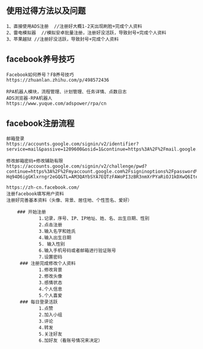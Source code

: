## 使用过得方法以及问题
    1、直接使用ADS注册  //注册好大概1-2天出现刷脸+完成个人资料
    2、雷电模拟器  //模拟安卓批量注册，注册好没活跃，导致封号+完成个人资料
    3、苹果越狱 //注册好没活跃，导致封号+完成个人资料

## facebook养号技巧
    Facebook如何养号？FB养号技巧
    https://zhuanlan.zhihu.com/p/498572436

    RPA机器人模块，流程管理、计划管理、任务详情、点数日志
    ADS浏览器-RPA机器人
    https://www.yuque.com/adspower/rpa/cn

## facebook注册流程
    邮箱登录
    https://accounts.google.com/signin/v2/identifier?service=mail&passive=1209600&osid=1&continue=https%3A%2F%2Fmail.google.com%2Fmail%2Fu%2F0%2F&followup=https%3A%2F%2Fmail.google.com%2Fmail%2Fu%2F0%2F&emr=1&flowName=GlifWebSignIn&flowEntry=ServiceLogin#inbox

    修改邮箱密码+修改辅助有限
    https://accounts.google.com/signin/v2/challenge/pwd?continue=https%3A%2F%2Fmyaccount.google.com%2Fsigninoptions%2Fpassword%3Fcontinue%3Dhttps%3A%2F%2Fmyaccount.google.com%2Fsecurity%3Fhl%253Den&service=accountsettings&hl=en&sarp=1&scc=1&rart=ANgoxcePswVDEwdj5dLL7Gccf9vP2oaxrUGLocHpeU0b54JVg3VJ3N7GvFtQewi953SBsA2wBcu2W-Hq94D6igGKlxrngr2eGQ&TL=AM3QAYbSYA7EQTzFAWoPI3zBR3nmXrPYaRiOJ1kDXwQ6Itee3W54jTzRX5cC60FE&flowName=GlifWebSignIn&cid=1&flowEntry=ServiceLogin

    https://zh-cn.facebook.com/
    注册facebook填写用户资料
    注册好完善基本资料（头像、背景、居住地、个性签名、爱好）
        
        ### 开始注册
                1.记录，序号、IP、IP地址、姓、名、出生日期、性别
                2.点击注册
                3.输入名字和姓氏
                4.输入出生日期
                5. 输入性别
                6.输入手机号码或者邮箱进行验证账号
                7.设置密码
         ### 注册完成修改个人资料
                1.修改背景
                2.修改头像
                3.感情状态
                4.个人信息
                5.个人喜爱
         ### 每日登录活跃
                1.点赞
                2.加入小组
                3.评论
                4.转发
                5.关注好友
                6.加好友（看账号情况来决定）
